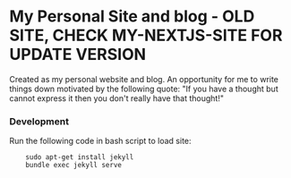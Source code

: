 # My Personal Site and blog - OLD SITE, CHECK MY-NEXTJS-SITE FOR UPDATE VERSION

Created as my personal website and blog. An opportunity for me to write things down motivated by the following quote: "If you have a thought but cannot express it then you don't really have that thought!"

### Development

Run the following code in bash script to load site:

```
    sudo apt-get install jekyll
    bundle exec jekyll serve
```
